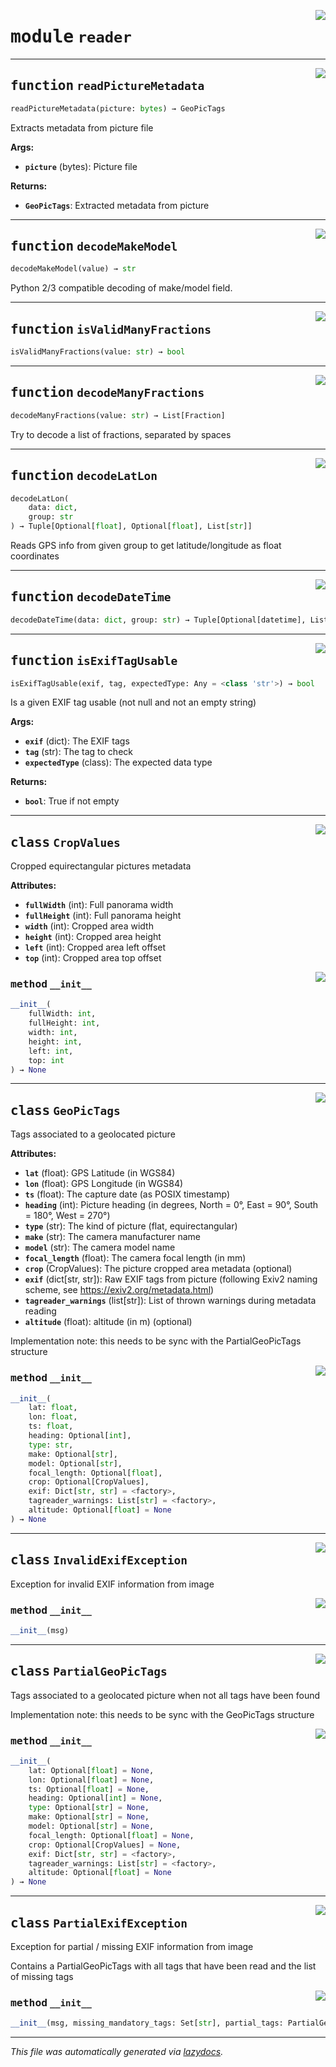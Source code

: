 <!-- markdownlint-disable -->

<a href="../geopic_tag_reader/reader.py#L0"><img align="right" style="float:right;" src="https://img.shields.io/badge/-source-cccccc?style=flat-square"></a>

# <kbd>module</kbd> `reader`





---

<a href="../geopic_tag_reader/reader.py#L109"><img align="right" style="float:right;" src="https://img.shields.io/badge/-source-cccccc?style=flat-square"></a>

## <kbd>function</kbd> `readPictureMetadata`

```python
readPictureMetadata(picture: bytes) → GeoPicTags
```

Extracts metadata from picture file 



**Args:**
 
 - <b>`picture`</b> (bytes):  Picture file 



**Returns:**
 
 - <b>`GeoPicTags`</b>:  Extracted metadata from picture 


---

<a href="../geopic_tag_reader/reader.py#L356"><img align="right" style="float:right;" src="https://img.shields.io/badge/-source-cccccc?style=flat-square"></a>

## <kbd>function</kbd> `decodeMakeModel`

```python
decodeMakeModel(value) → str
```

Python 2/3 compatible decoding of make/model field. 


---

<a href="../geopic_tag_reader/reader.py#L367"><img align="right" style="float:right;" src="https://img.shields.io/badge/-source-cccccc?style=flat-square"></a>

## <kbd>function</kbd> `isValidManyFractions`

```python
isValidManyFractions(value: str) → bool
```






---

<a href="../geopic_tag_reader/reader.py#L374"><img align="right" style="float:right;" src="https://img.shields.io/badge/-source-cccccc?style=flat-square"></a>

## <kbd>function</kbd> `decodeManyFractions`

```python
decodeManyFractions(value: str) → List[Fraction]
```

Try to decode a list of fractions, separated by spaces 


---

<a href="../geopic_tag_reader/reader.py#L387"><img align="right" style="float:right;" src="https://img.shields.io/badge/-source-cccccc?style=flat-square"></a>

## <kbd>function</kbd> `decodeLatLon`

```python
decodeLatLon(
    data: dict,
    group: str
) → Tuple[Optional[float], Optional[float], List[str]]
```

Reads GPS info from given group to get latitude/longitude as float coordinates 


---

<a href="../geopic_tag_reader/reader.py#L436"><img align="right" style="float:right;" src="https://img.shields.io/badge/-source-cccccc?style=flat-square"></a>

## <kbd>function</kbd> `decodeDateTime`

```python
decodeDateTime(data: dict, group: str) → Tuple[Optional[datetime], List[str]]
```






---

<a href="../geopic_tag_reader/reader.py#L473"><img align="right" style="float:right;" src="https://img.shields.io/badge/-source-cccccc?style=flat-square"></a>

## <kbd>function</kbd> `isExifTagUsable`

```python
isExifTagUsable(exif, tag, expectedType: Any = <class 'str'>) → bool
```

Is a given EXIF tag usable (not null and not an empty string) 



**Args:**
 
 - <b>`exif`</b> (dict):  The EXIF tags 
 - <b>`tag`</b> (str):  The tag to check 
 - <b>`expectedType`</b> (class):  The expected data type 



**Returns:**
 
 - <b>`bool`</b>:  True if not empty 


---

<a href="../geopic_tag_reader/reader.py#L11"><img align="right" style="float:right;" src="https://img.shields.io/badge/-source-cccccc?style=flat-square"></a>

## <kbd>class</kbd> `CropValues`
Cropped equirectangular pictures metadata 



**Attributes:**
 
 - <b>`fullWidth`</b> (int):  Full panorama width 
 - <b>`fullHeight`</b> (int):  Full panorama height 
 - <b>`width`</b> (int):  Cropped area width 
 - <b>`height`</b> (int):  Cropped area height 
 - <b>`left`</b> (int):  Cropped area left offset 
 - <b>`top`</b> (int):  Cropped area top offset 

<a href="../<string>"><img align="right" style="float:right;" src="https://img.shields.io/badge/-source-cccccc?style=flat-square"></a>

### <kbd>method</kbd> `__init__`

```python
__init__(
    fullWidth: int,
    fullHeight: int,
    width: int,
    height: int,
    left: int,
    top: int
) → None
```









---

<a href="../geopic_tag_reader/reader.py#L32"><img align="right" style="float:right;" src="https://img.shields.io/badge/-source-cccccc?style=flat-square"></a>

## <kbd>class</kbd> `GeoPicTags`
Tags associated to a geolocated picture 



**Attributes:**
 
 - <b>`lat`</b> (float):  GPS Latitude (in WGS84) 
 - <b>`lon`</b> (float):  GPS Longitude (in WGS84) 
 - <b>`ts`</b> (float):  The capture date (as POSIX timestamp) 
 - <b>`heading`</b> (int):  Picture heading (in degrees, North = 0°, East = 90°, South = 180°, West = 270°) 
 - <b>`type`</b> (str):  The kind of picture (flat, equirectangular) 
 - <b>`make`</b> (str):  The camera manufacturer name 
 - <b>`model`</b> (str):  The camera model name 
 - <b>`focal_length`</b> (float):  The camera focal length (in mm) 
 - <b>`crop`</b> (CropValues):  The picture cropped area metadata (optional) 
 - <b>`exif`</b> (dict[str, str]):  Raw EXIF tags from picture (following Exiv2 naming scheme, see https://exiv2.org/metadata.html) 
 - <b>`tagreader_warnings`</b> (list[str]):  List of thrown warnings during metadata reading 
 - <b>`altitude`</b> (float):  altitude (in m) (optional) 



Implementation note: this needs to be sync with the PartialGeoPicTags structure 

<a href="../<string>"><img align="right" style="float:right;" src="https://img.shields.io/badge/-source-cccccc?style=flat-square"></a>

### <kbd>method</kbd> `__init__`

```python
__init__(
    lat: float,
    lon: float,
    ts: float,
    heading: Optional[int],
    type: str,
    make: Optional[str],
    model: Optional[str],
    focal_length: Optional[float],
    crop: Optional[CropValues],
    exif: Dict[str, str] = <factory>,
    tagreader_warnings: List[str] = <factory>,
    altitude: Optional[float] = None
) → None
```









---

<a href="../geopic_tag_reader/reader.py#L68"><img align="right" style="float:right;" src="https://img.shields.io/badge/-source-cccccc?style=flat-square"></a>

## <kbd>class</kbd> `InvalidExifException`
Exception for invalid EXIF information from image 

<a href="../geopic_tag_reader/reader.py#L71"><img align="right" style="float:right;" src="https://img.shields.io/badge/-source-cccccc?style=flat-square"></a>

### <kbd>method</kbd> `__init__`

```python
__init__(msg)
```









---

<a href="../geopic_tag_reader/reader.py#L75"><img align="right" style="float:right;" src="https://img.shields.io/badge/-source-cccccc?style=flat-square"></a>

## <kbd>class</kbd> `PartialGeoPicTags`
Tags associated to a geolocated picture when not all tags have been found 

Implementation note: this needs to be sync with the GeoPicTags structure 

<a href="../<string>"><img align="right" style="float:right;" src="https://img.shields.io/badge/-source-cccccc?style=flat-square"></a>

### <kbd>method</kbd> `__init__`

```python
__init__(
    lat: Optional[float] = None,
    lon: Optional[float] = None,
    ts: Optional[float] = None,
    heading: Optional[int] = None,
    type: Optional[str] = None,
    make: Optional[str] = None,
    model: Optional[str] = None,
    focal_length: Optional[float] = None,
    crop: Optional[CropValues] = None,
    exif: Dict[str, str] = <factory>,
    tagreader_warnings: List[str] = <factory>,
    altitude: Optional[float] = None
) → None
```









---

<a href="../geopic_tag_reader/reader.py#L96"><img align="right" style="float:right;" src="https://img.shields.io/badge/-source-cccccc?style=flat-square"></a>

## <kbd>class</kbd> `PartialExifException`
Exception for partial / missing EXIF information from image 

Contains a PartialGeoPicTags with all tags that have been read and the list of missing tags 

<a href="../geopic_tag_reader/reader.py#L103"><img align="right" style="float:right;" src="https://img.shields.io/badge/-source-cccccc?style=flat-square"></a>

### <kbd>method</kbd> `__init__`

```python
__init__(msg, missing_mandatory_tags: Set[str], partial_tags: PartialGeoPicTags)
```











---

_This file was automatically generated via [lazydocs](https://github.com/ml-tooling/lazydocs)._
